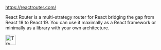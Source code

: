 https://reactrouter.com/

React Router is a multi-strategy router for React bridging the gap from React 18 to React 19. You can use it maximally as a React framework or minimally as a library with your own architecture.

<a href="https://idx.google.com/new?template=https://github.com/project-idx/community-templates/tree/main/react-router">
  <img height="32" alt="Try in IDX" src="https://cdn.idx.dev/btn/try_dark_32.svg">
</a>
